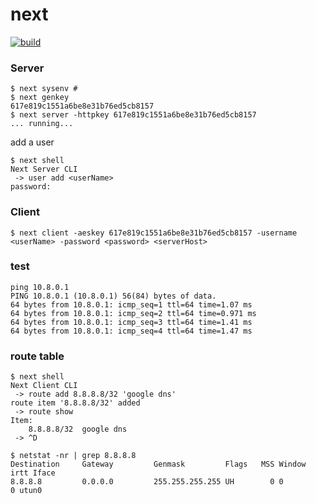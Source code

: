 # next
[![build](https://travis-ci.org/chzyer/next.svg)](https://travis-ci.org/chzyer/next)

### Server

```shell
$ next sysenv #
$ next genkey
617e819c1551a6be8e31b76ed5cb8157
$ next server -httpkey 617e819c1551a6be8e31b76ed5cb8157
... running...
```

add a user

```shell
$ next shell
Next Server CLI
 -> user add <userName>
password:
```

### Client

```shell
$ next client -aeskey 617e819c1551a6be8e31b76ed5cb8157 -username <userName> -password <password> <serverHost>
```

### test

```shell
ping 10.8.0.1
PING 10.8.0.1 (10.8.0.1) 56(84) bytes of data.
64 bytes from 10.8.0.1: icmp_seq=1 ttl=64 time=1.07 ms
64 bytes from 10.8.0.1: icmp_seq=2 ttl=64 time=0.971 ms
64 bytes from 10.8.0.1: icmp_seq=3 ttl=64 time=1.41 ms
64 bytes from 10.8.0.1: icmp_seq=4 ttl=64 time=1.47 ms
```

### route table
```
$ next shell
Next Client CLI
 -> route add 8.8.8.8/32 'google dns'
route item '8.8.8.8/32' added
 -> route show
Item:
	8.8.8.8/32	google dns
 -> ^D

$ netstat -nr | grep 8.8.8.8
Destination     Gateway         Genmask         Flags   MSS Window  irtt Iface
8.8.8.8         0.0.0.0         255.255.255.255 UH        0 0          0 utun0
```

